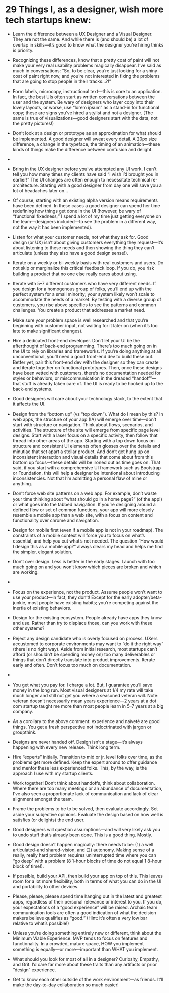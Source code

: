 

# 29 Things I, as a designer, wish more tech startups knew:

 *  Learn the difference between a UX Designer and a Visual Designer. They are not the same. And while there
is (and should be) a lot of overlap in skills—it’s good to know what the designer you’re hiring
thinks is priority.

 *  Recognizing these differences, know that a pretty coat of paint will not make your very real usability
problems magically disappear. I’ve said as much in conversations: “So, to be clear, you’re
just looking for a shiny coat of paint right now, and you’re not interested in fixing the problems that
are going to stop people in their tracks…?!” 

 *  Form labels, microcopy, instructional text—this is core to an application. In fact, the best UIs often
start as written conversations between the user and the system. Be wary of designers who layer copy into their
lovely layouts, or worse, use “lorem ipsum” as a stand-in for functional copy; these are signs
you’ve hired a stylist and not a designer. (The same is true of visualizations—good designers start
with the data, not the pretty pictures!)

 *  Don’t look at a design or prototype as an approximation for what should be implemented. A good
designer will sweat every detail. A 20px size difference, a change in the typeface, the timing of an
animation—these kinds of things make the difference between confusion and delight.

 *  

 *  Bring in the UX designer before you’ve attempted any UI work. I can’t tell you how many times
my clients have said “I wish I’d brought you in earlier!” The UI changes are often enough to
necessitate technical re-architecture. Starting with a good designer from day one will save you a lot of
headaches later on…

 *  Of course, starting with an existing alpha version means requirements have been defined. In these cases a
good designer can spend her time redefining how things get done in the UI (however, be wary of
“functional fixedness;” I spend a lot of my time just getting everyone on the team—designers
included—to see the problem in a different way, not the way it has been implemented).

 *  Listen for what your customer needs, not what they ask for. Good design (or UX) isn’t about giving
customers everything they request—it’s about listening to these needs and then showing the thing they
can’t articulate (unless they also have a good design sense!).

 *  Iterate on a weekly or bi-weekly basis with real customers and users. Do not skip or marginalize this
critical feedback loop. If you do, you risk building a product that no one else really cares about using.

 *  Iterate with 5–7 different customers who have very different needs. If you design for a homogenous group
of folks, you’ll end up with the perfect system for a small minority; your system likely won’t
scale to accommodate the needs of a market. By testing with a diverse group of customers, you rise above
specifics to see the patterns and common challenges. You create a product that addresses a market need.

 *  Make sure your problem space is well researched and that you’re beginning with customer input, not
waiting for it later on (when it’s too late to make significant changes).

 *  Hire a dedicated front-end developer. Don’t let your UI be the afterthought of back-end programming.
There’s too much going on in the UI to rely on libraries and frameworks. If you’re doing anything
at all unconventional, you’ll need a good front-end dev to build these out. Better yet, pair this
front-end dev with the designer so they can create and iterate together on functional prototypes. Then, once
these designs have been vetted with customers, there’s no documentation needed for styles or behaviors,
or miscommunication in the dreaded “handoff”—that stuff is already taken care of. The UI is
ready to be hooked up to the back-end systems.

 *  Good designers will care about your technology stack, to the extent that it affects the UI.

 *  Design from the “bottom up” (vs “top down”). What do I mean by this? In web apps,
the structure of your app (IA) will emerge over time—don’t start with structure or navigation. Think
about flows, scenarios, and activities. The structure of the site will emerge from specific page level
designs. Start with a laser focus on a specific activity, then follow that thread into other areas of the app.
Starting with a top down focus on structure and consistent UI elements often glosses over the details and
minutiae that set apart a stellar product. And don’t get hung up on inconsistent interaction and visual
details that come about from this bottom up focus—these details will be ironed out as time goes on. That
said, if you start with a comprehensive UI framework such as Bootstrap or Foundation, this will help a
designer be intentional about introducing inconsistencies. Not that I’m admitting a personal flaw of
mine or anything.

 *  Don’t force web site patterns on a web app. For example, don’t waste your time thinking about
“what should go in a home page?” (of the app!) or what goes into the tabbed navigation. If
you’re designing around a defined flow or set of common functions, your app will more closely resemble a
mobile app than a web site, with a focus on content and functionality over chrome and navigation.

 *  Design for mobile first (even if a mobile app is not in your roadmap). The constraints of a mobile context
will force you to focus on what’s essential, and help you cut what’s not needed. The question
“How would I design this as a mobile app?” always clears my head and helps me find the simpler,
elegant solution.

 *  Don’t over design. Less is better in the early stages. Launch with too much going on and you
won’t know which pieces are broken and which are working.

 *  

 *  Focus on the experience, not the product. Assume people won’t want to use your product—in fact,
they don’t! Except for the early adopter/beta-junkie, most people have existing habits; you’re
competing against the inertia of existing behaviors.

 *  Design for the existing ecosystem. People already have apps they know and use. Rather than try to displace
those, can you work with these other systems? 

 *  Reject any design candidate who is overly focused on process. UXers accustomed to corporate environments
may want to “do it the right way” (there is no right way). Aside from initial research, most
startups can’t afford (or shouldn’t be spending money on) too many deliverables or things that
don’t directly translate into product improvements. Iterate early and often. Don’t focus too much
on documentation.

 *  

 *  You get what you pay for. I charge a lot. But, I guarantee you’ll save money in the long run. Most
visual designers at 1/4 my rate will take much longer and still not get you where a seasoned veteran will.
Note: veteran doesn’t necessarily mean years experience—2 years at a dot com startup taught me more
than most people learn in 5–7 years at a big company.

 *  As a corollary to the above comment: experience and naïveté are good things. You get a fresh perspective
not indoctrinated with jargon or groupthink.

 *  Designs are never handed off. Design isn’t a stage—it’s always happening with every new
release. Think long term.

 *  Hire “experts” initially. Transition to mid or jr. level folks over time, as the problems get
more defined. Keep the expert around to offer guidance and mentor these less experienced folks. This, by the
way, is the approach I use with my startup clients.

 *  Work together! Don’t think about handoffs, think about collaboration. Where there are too many
meetings or an abundance of documentation, I’ve also seen a proportionate lack of communication and lack
of clear alignment amongst the team.

 *  Frame the problems to be to be solved, then evaluate accordingly. Set aside your subjective opinions.
Evaluate the design based on how well is satisfies (or delights) the end user.

 *  Good designers will question assumptions—and will very likely ask you to undo stuff that’s already
been done. This is a good thing. Mostly.

 *  Good design doesn’t happen magically: there needs to be: (1) a well articulated–and
shared–vision, and (2) autonomy. Making sense of a really, really hard problem requires uninterrupted time
where you can “go deep” with a problem (8 1-hour blocks of time do not equal 1 8-hour block of
time!).

 *  If possible, build your API, then build your app on top of this. This leaves room for a lot more
flexibility, both in terms of what you can do in the UI and portability to other devices.

 *  Please, please, please spend time hanging out in the latest and greatest apps, regardless of their
personal relevance or interest to you. If you do, your expectations of a “good experience” will be
raised. Archaic team communication tools are often a good indication of what the decision makers believe
qualifies as “good.” (Hint: it’s often a very low bar relative to what’s possible!)


 *  Unless you’re doing something entirely new or different, think about the Minimum Viable Experience.
MVP tends to focus on features and functionality. In a crowded, mature space, HOW you implement something is
equally—or more—important than WHAT you implement.

 *  What should you look for most of all in a designer? Curiosity, Empathy, and Grit. I’d care far more
about these traits than any artifacts or prior “design” experience.

 *  Get to know each other outside of the work environment—as friends. It’ll make the day-to-day
collaboration so much easier! 
